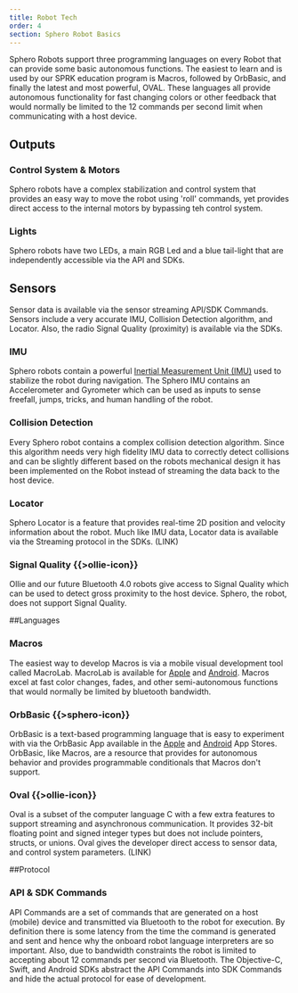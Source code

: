 ```yaml
---
title: Robot Tech
order: 4
section: Sphero Robot Basics
---
```


Sphero Robots support three programming languages on every Robot that can provide some basic autonomous functions. The easiest to learn and is used by our SPRK education program is Macros, followed by OrbBasic, and finally the latest and most powerful, OVAL.  These languages all provide autonomous functionality for fast changing colors or other feedback that would normally be limited to the 12 commands per second limit when communicating with a host device.

## Outputs

### Control System & Motors
Sphero robots have a complex stabilization and control system that provides an easy way to move the robot using 'roll' commands, yet provides direct access to the internal motors by bypassing teh control system.

### Lights
Sphero robots have two LEDs, a main RGB Led and a blue tail-light that are independently accessible via the API and SDKs.

## Sensors
Sensor data is available via the sensor streaming API/SDK Commands.  Sensors include a very accurate IMU, Collision Detection algorithm, and Locator.  Also, the radio Signal Quality (proximity) is available via the SDKs.

### IMU
Sphero robots contain a powerful  [Inertial Measurement Unit (IMU)](http://en.wikipedia.org/wiki/Inertial_measurement_unit) used to stabilize the robot during navigation.  The Sphero IMU contains an Accelerometer and Gyrometer which can be used as inputs to sense freefall, jumps, tricks, and human handling of the robot.  

### Collision Detection
Every Sphero robot contains a complex collision detection algorithm.  Since this algorithm needs very high fidelity IMU data to correctly detect collisions and can be slightly different based on the robots mechanical design it has been implemented on the Robot instead of streaming the data back to the host device.

### Locator
Sphero Locator is a feature that provides real-time 2D position and velocity information about the robot.  Much like IMU data, Locator data is available via the Streaming protocol in the SDKs.  (LINK)


### Signal Quality {{>ollie-icon}}
Ollie and our future Bluetooth 4.0 robots give access to Signal Quality which can be used to detect gross proximity to the host device.  Sphero, the robot, does not support Signal Quality.

##Languages
### Macros
The easiest way to develop Macros is via a mobile visual development tool called MacroLab.  MacroLab is available for [Apple](https://itunes.apple.com/us/app/sphero-macrolab/id519917219?mt=8) and [Android](https://play.google.com/store/apps/details?id=com.orbotix.macrolab&hl=en).  Macros excel at fast color changes, fades, and other semi-autonomous functions that would normally be limited by bluetooth bandwidth.

### OrbBasic {{>sphero-icon}}
OrbBasic is a text-based programming language that is easy to experiment with via the OrbBasic App available in the [Apple](https://itunes.apple.com/us/app/orbbasic-for-sphero/id647306205?mt=8) and [Android](https://play.google.com/store/apps/details?id=com.orbotix.orbbasic&hl=en) App Stores.  OrbBasic, like Macros, are a resource that provides for autonomous behavior and provides programmable conditionals that Macros don't support.

### Oval {{>ollie-icon}}
Oval is a subset of the computer language C with a few extra features to support streaming and asynchronous communication. It provides 32-bit floating point and signed integer types but does not include pointers, structs, or unions.  Oval gives the developer direct access to sensor data, and control system parameters.  (LINK)

##Protocol
### API & SDK Commands
API Commands are a set of commands that are generated on a host (mobile) device and transmitted via Bluetooth to the robot for execution.  By definition there is some latency from the time the command is generated and sent and hence why the onboard robot language interpreters are so important.  Also, due to bandwidth constraints the robot is limited to accepting about 12 commands per second via Bluetooth.  The Objective-C, Swift, and Android SDKs abstract the API Commands into SDK Commands and hide the actual protocol for ease of development.



